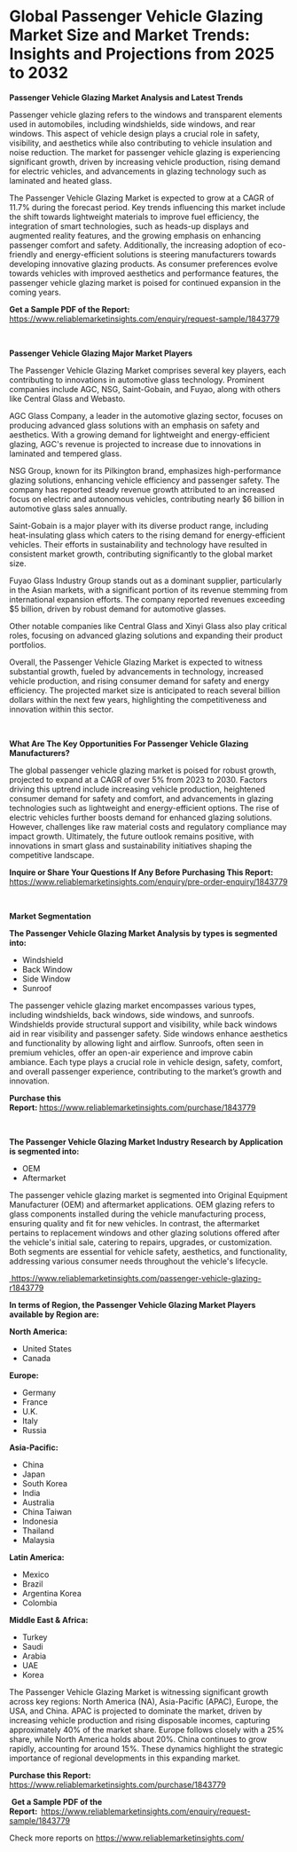 <p><h1>Global Passenger Vehicle Glazing Market Size and Market Trends: Insights and Projections from 2025 to 2032</h1></p><p><strong>Passenger Vehicle Glazing Market Analysis and Latest Trends</strong></p>
<p><p>Passenger vehicle glazing refers to the windows and transparent elements used in automobiles, including windshields, side windows, and rear windows. This aspect of vehicle design plays a crucial role in safety, visibility, and aesthetics while also contributing to vehicle insulation and noise reduction. The market for passenger vehicle glazing is experiencing significant growth, driven by increasing vehicle production, rising demand for electric vehicles, and advancements in glazing technology such as laminated and heated glass.</p><p>The Passenger Vehicle Glazing Market is expected to grow at a CAGR of 11.7% during the forecast period. Key trends influencing this market include the shift towards lightweight materials to improve fuel efficiency, the integration of smart technologies, such as heads-up displays and augmented reality features, and the growing emphasis on enhancing passenger comfort and safety. Additionally, the increasing adoption of eco-friendly and energy-efficient solutions is steering manufacturers towards developing innovative glazing products. As consumer preferences evolve towards vehicles with improved aesthetics and performance features, the passenger vehicle glazing market is poised for continued expansion in the coming years.</p></p>
<p><strong>Get a Sample PDF of the Report:&nbsp;</strong> <a href="https://www.reliablemarketinsights.com/enquiry/request-sample/1843779?utm_campaign=3038&utm_medium=2&utm_source=Github&utm_content=ia&utm_term=31032025&utm_id=passenger-vehicle-glazing">https://www.reliablemarketinsights.com/enquiry/request-sample/1843779</a></p>
<p>&nbsp;</p>
<p><strong>Passenger Vehicle Glazing Major Market Players</strong></p>
<p><p>The Passenger Vehicle Glazing Market comprises several key players, each contributing to innovations in automotive glass technology. Prominent companies include AGC, NSG, Saint-Gobain, and Fuyao, along with others like Central Glass and Webasto.</p><p>AGC Glass Company, a leader in the automotive glazing sector, focuses on producing advanced glass solutions with an emphasis on safety and aesthetics. With a growing demand for lightweight and energy-efficient glazing, AGC's revenue is projected to increase due to innovations in laminated and tempered glass.</p><p>NSG Group, known for its Pilkington brand, emphasizes high-performance glazing solutions, enhancing vehicle efficiency and passenger safety. The company has reported steady revenue growth attributed to an increased focus on electric and autonomous vehicles, contributing nearly $6 billion in automotive glass sales annually.</p><p>Saint-Gobain is a major player with its diverse product range, including heat-insulating glass which caters to the rising demand for energy-efficient vehicles. Their efforts in sustainability and technology have resulted in consistent market growth, contributing significantly to the global market size.</p><p>Fuyao Glass Industry Group stands out as a dominant supplier, particularly in the Asian markets, with a significant portion of its revenue stemming from international expansion efforts. The company reported revenues exceeding $5 billion, driven by robust demand for automotive glasses.</p><p>Other notable companies like Central Glass and Xinyi Glass also play critical roles, focusing on advanced glazing solutions and expanding their product portfolios.</p><p>Overall, the Passenger Vehicle Glazing Market is expected to witness substantial growth, fueled by advancements in technology, increased vehicle production, and rising consumer demand for safety and energy efficiency. The projected market size is anticipated to reach several billion dollars within the next few years, highlighting the competitiveness and innovation within this sector.</p></p>
<p>&nbsp;</p>
<p><strong>What Are The Key Opportunities For Passenger Vehicle Glazing Manufacturers?</strong></p>
<p><p>The global passenger vehicle glazing market is poised for robust growth, projected to expand at a CAGR of over 5% from 2023 to 2030. Factors driving this uptrend include increasing vehicle production, heightened consumer demand for safety and comfort, and advancements in glazing technologies such as lightweight and energy-efficient options. The rise of electric vehicles further boosts demand for enhanced glazing solutions. However, challenges like raw material costs and regulatory compliance may impact growth. Ultimately, the future outlook remains positive, with innovations in smart glass and sustainability initiatives shaping the competitive landscape.</p></p>
<p><strong>Inquire or Share Your Questions If Any Before Purchasing This Report:</strong> <a href="https://www.reliablemarketinsights.com/enquiry/pre-order-enquiry/1843779?utm_campaign=3038&utm_medium=2&utm_source=Github&utm_content=ia&utm_term=31032025&utm_id=passenger-vehicle-glazing">https://www.reliablemarketinsights.com/enquiry/pre-order-enquiry/1843779</a></p>
<p>&nbsp;</p>
<p><strong>Market Segmentation</strong></p>
<p><strong>The Passenger Vehicle Glazing Market Analysis by types is segmented into:</strong></p>
<p><ul><li>Windshield</li><li>Back Window</li><li>Side Window</li><li>Sunroof</li></ul></p>
<p><p>The passenger vehicle glazing market encompasses various types, including windshields, back windows, side windows, and sunroofs. Windshields provide structural support and visibility, while back windows aid in rear visibility and passenger safety. Side windows enhance aesthetics and functionality by allowing light and airflow. Sunroofs, often seen in premium vehicles, offer an open-air experience and improve cabin ambiance. Each type plays a crucial role in vehicle design, safety, comfort, and overall passenger experience, contributing to the market’s growth and innovation.</p></p>
<p><strong>Purchase this Report:&nbsp;</strong><a href="https://www.reliablemarketinsights.com/purchase/1843779?utm_campaign=3038&utm_medium=2&utm_source=Github&utm_content=ia&utm_term=31032025&utm_id=passenger-vehicle-glazing">https://www.reliablemarketinsights.com/purchase/1843779</a></p>
<p>&nbsp;</p>
<p><strong>The Passenger Vehicle Glazing Market Industry Research by Application is segmented into:</strong></p>
<p><ul><li>OEM</li><li>Aftermarket</li></ul></p>
<p><p>The passenger vehicle glazing market is segmented into Original Equipment Manufacturer (OEM) and aftermarket applications. OEM glazing refers to glass components installed during the vehicle manufacturing process, ensuring quality and fit for new vehicles. In contrast, the aftermarket pertains to replacement windows and other glazing solutions offered after the vehicle's initial sale, catering to repairs, upgrades, or customization. Both segments are essential for vehicle safety, aesthetics, and functionality, addressing various consumer needs throughout the vehicle's lifecycle.</p></p>
<p><a href="https://www.reliablemarketinsights.com/passenger-vehicle-glazing-r1843779?utm_campaign=3038&utm_medium=2&utm_source=Github&utm_content=ia&utm_term=31032025&utm_id=passenger-vehicle-glazing">&nbsp;https://www.reliablemarketinsights.com/passenger-vehicle-glazing-r1843779</a></p>
<p><strong>In terms of Region, the Passenger Vehicle Glazing Market Players available by Region are:</strong></p>
<p>
    <p> <strong> North America: </strong>
        <ul>
            <li>United States</li>
            <li>Canada</li>
        </ul>
        </p> 
    <p> <strong> Europe: </strong>
        <ul>
            <li>Germany</li>
            <li>France</li>
            <li>U.K.</li>
            <li>Italy</li>
            <li>Russia</li>
        </ul>
        </p> 
    <p> <strong> Asia-Pacific: </strong>
        <ul>
            <li>China</li>
            <li>Japan</li>
            <li>South Korea</li>
            <li>India</li>
            <li>Australia</li>
            <li>China Taiwan</li>
            <li>Indonesia</li>
            <li>Thailand</li>
            <li>Malaysia</li>
        </ul>
        </p> 
    <p> <strong> Latin America: </strong>
        <ul>
            <li>Mexico</li>
            <li>Brazil</li>
            <li>Argentina Korea</li>
            <li>Colombia</li>
        </ul>
        </p> 
    <p> <strong> Middle East & Africa: </strong>
        <ul>
            <li>Turkey</li>
            <li>Saudi</li>
            <li>Arabia</li>
            <li>UAE</li>
            <li>Korea</li>
        </ul>
    </p>
    </p>
<p><p>The Passenger Vehicle Glazing Market is witnessing significant growth across key regions: North America (NA), Asia-Pacific (APAC), Europe, the USA, and China. APAC is projected to dominate the market, driven by increasing vehicle production and rising disposable incomes, capturing approximately 40% of the market share. Europe follows closely with a 25% share, while North America holds about 20%. China continues to grow rapidly, accounting for around 15%. These dynamics highlight the strategic importance of regional developments in this expanding market.</p></p>
<p><strong>Purchase this Report: </strong><a href="https://www.reliablemarketinsights.com/purchase/1843779?utm_campaign=3038&utm_medium=2&utm_source=Github&utm_content=ia&utm_term=31032025&utm_id=passenger-vehicle-glazing">https://www.reliablemarketinsights.com/purchase/1843779</a></p>
<p>&nbsp;<strong>Get a Sample PDF of the Report:&nbsp;&nbsp;</strong><a href="https://www.reliablemarketinsights.com/enquiry/request-sample/1843779?utm_campaign=3038&utm_medium=2&utm_source=Github&utm_content=ia&utm_term=31032025&utm_id=passenger-vehicle-glazing">https://www.reliablemarketinsights.com/enquiry/request-sample/1843779</a></p>
<p><strong></strong></p>
<p>Check more reports on <a href="https://www.reliablemarketinsights.com/?utm_campaign=3038&utm_medium=2&utm_source=Github&utm_content=ia&utm_term=31032025&utm_id=passenger-vehicle-glazing">https://www.reliablemarketinsights.com/</a></p>